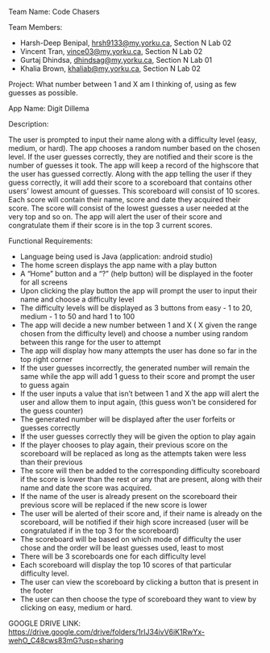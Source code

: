 Team Name: Code Chasers

Team Members:

- Harsh-Deep Benipal, hrsh9133@my.yorku.ca, Section N Lab 02
- Vincent Tran, vince03@my.yorku.ca, Section N Lab 02
- Gurtaj Dhindsa, dhindsag@my.yorku.ca, Section N Lab 01
- Khalia Brown, khaliab@my.yorku.ca, Section N Lab 02

Project: What number between 1 and X am I thinking of, using as few guesses as possible. 

App Name: Digit Dillema

Description:

The user is prompted to input their name along with a difficulty level (easy, medium, or hard). The app chooses a random number based on the chosen level. If the user guesses correctly, they are notified and their score is the number of guesses it took. The app will keep a record of the highscore that the user has guessed correctly. Along with the app telling the user if they guess correctly, it will add their score to a scoreboard that contains other users' lowest amount of guesses. This scoreboard will consist of 10 scores. Each score will contain their name, score and date they acquired their score. The score will consist of the lowest guesses a user needed at the very top and so on. The app will alert the user of their score and congratulate them if their score is in the top 3 current scores.

Functional Requirements:

- Language being used is Java (application: android studio)
- The home screen displays the app name with a play button
- A “Home” button and a “?” (help button) will be displayed in the footer for all screens
- Upon clicking the play button the app will prompt the user to input their name and choose a difficulty level
- The difficulty levels will be displayed as 3 buttons from easy - 1 to 20, medium - 1 to 50 and hard 1 to 100 
- The app will decide a new number between 1 and X ( X given the range chosen from the difficulty level) and choose a number using random between this range for the user to attempt 
- The app will display how many attempts the user has done so far in the top right corner 
- If the user guesses incorrectly, the generated number will remain the same while the app will add 1 guess to their score and prompt the user to guess again
- If the user inputs a value that isn’t between 1 and X the app will alert the user and allow them to input again, (this guess won't be considered for the guess counter)
- The generated number will be displayed after the user forfeits or guesses correctly 
- If the user guesses correctly they will be given the option to play again 
- If the player chooses to play again, their previous score on the scoreboard will be replaced as long as the attempts taken were less than their previous 
- The score will then be added to the corresponding difficulty scoreboard if the score is lower than the rest or any that are present, along with their name and date the score was acquired. 
- If the name of the user is already present on the scoreboard their previous score will be replaced if the new score is lower
- The user will be alerted of their score and, if their name is already on the scoreboard, will be notified if their high score increased (user will be congratulated if in the top 3 for the scoreboard)
- The scoreboard will be based on which mode of difficulty the user chose and the order will be least guesses used, least to most
- There will be 3 scoreboards one for each difficulty level
- Each scoreboard will display the top 10 scores of that particular difficulty level.
- The user can view the scoreboard by clicking a button that is present in the footer
- The user can then choose the type of scoreboard they want to view by clicking on easy, medium or hard.

GOOGLE DRIVE LINK:
https://drive.google.com/drive/folders/1rIJ34ivV6iK1RwYx-wehO_C48cws83mG?usp=sharing
